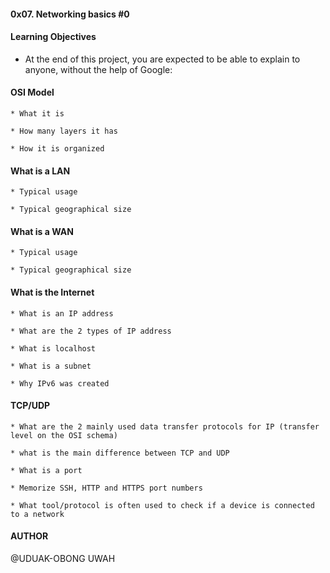 #### 0x07. Networking basics #0


#### Learning Objectives

* At the end of this project, you are expected to be able to explain to anyone, without the help of Google:


#### OSI Model


	* What it is

	* How many layers it has

	* How it is organized



#### What is a LAN
	* Typical usage

	* Typical geographical size



#### What is a WAN

	* Typical usage

	* Typical geographical size



#### What is the Internet


	* What is an IP address

	* What are the 2 types of IP address

	* What is localhost

	* What is a subnet

	* Why IPv6 was created



#### TCP/UDP


	* What are the 2 mainly used data transfer protocols for IP (transfer level on the OSI schema)

 	* what is the main difference between TCP and UDP

	* What is a port

	* Memorize SSH, HTTP and HTTPS port numbers

	* What tool/protocol is often used to check if a device is connected to a network



#### AUTHOR

@UDUAK-OBONG UWAH
